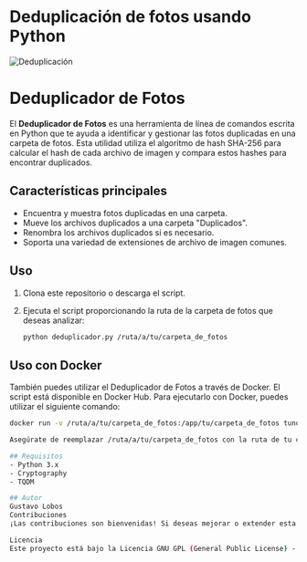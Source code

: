 # Deduplicación de fotos usando Python
![Deduplicación](https://github.com/globosc/dedup_photos/assets/71105387/e55ed299-500f-44ab-a843-7b3b3e7db79c)


# Deduplicador de Fotos

El **Deduplicador de Fotos** es una herramienta de línea de comandos escrita en Python que te ayuda a identificar y gestionar las fotos duplicadas en una carpeta de fotos. Esta utilidad utiliza el algoritmo de hash SHA-256 para calcular el hash de cada archivo de imagen y compara estos hashes para encontrar duplicados.

## Características principales

- Encuentra y muestra fotos duplicadas en una carpeta.
- Mueve los archivos duplicados a una carpeta "Duplicados".
- Renombra los archivos duplicados si es necesario.
- Soporta una variedad de extensiones de archivo de imagen comunes.

## Uso

1. Clona este repositorio o descarga el script.

2. Ejecuta el script proporcionando la ruta de la carpeta de fotos que deseas analizar:

   ```bash
   python deduplicador.py /ruta/a/tu/carpeta_de_fotos

## Uso con Docker

También puedes utilizar el Deduplicador de Fotos a través de Docker. El script está disponible en Docker Hub.
Para ejecutarlo con Docker, puedes utilizar el siguiente comando:

   ```bash
   docker run -v /ruta/a/tu/carpeta_de_fotos:/app/tu/carpeta_de_fotos tunombre/deduplicador-de-fotos

Asegúrate de reemplazar /ruta/a/tu/carpeta_de_fotos con la ruta de tu carpeta de fotos y tunombre/deduplicador-de-fotos con el nombre de la imagen en Docker Hub.

## Requisitos
- Python 3.x
- Cryptography
- TQDM

## Autor
Gustavo Lobos
Contribuciones
¡Las contribuciones son bienvenidas! Si deseas mejorar o extender esta herramienta, no dudes en crear un "pull request".

Licencia
Este proyecto está bajo la Licencia GNU GPL (General Public License) - consulta el archivo LICENSE para más detalles.

